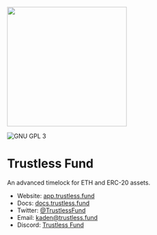 <p><img src="https://i.imgur.com/AI6KLt7.png" width="280px"/></p>
<p>
  <img src="https://img.shields.io/github/license/trustless-fund/trustless-fund" alt="GNU GPL 3">
</p>

# Trustless Fund
An advanced timelock for ETH and ERC-20 assets.

- Website: [app.trustless.fund](https://app.trustless.fund/)
- Docs: [docs.trustless.fund](https://docs.trustless.fund/)
- Twitter: [@TrustlessFund](https://twitter.com/TrustlessFund)
- Email: [kaden@trustless.fund](mailto:kaden@trustless.fund)
- Discord: [Trustless Fund](https://discord.gg/9U35sFb)